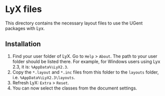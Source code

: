 # LyX files

This directory contains the necessary layout files to use the UGent packages with Lyx.

## Installation

1. Find your user folder of LyX. Go to `Help` > `About`. The path to your user folder should be listed there. For example, for Windows users using Lyx 2.3, it is: `%AppData%\LyX2.3`.
2. Copy the `*.layout` and `*.inc` files from this folder to the `layouts` folder, i.e. `%AppData%\LyX2.3\layouts`.
3. Refresh LyX: `Extra` > `Reset`.
4. You can now select the classes from the document settings.